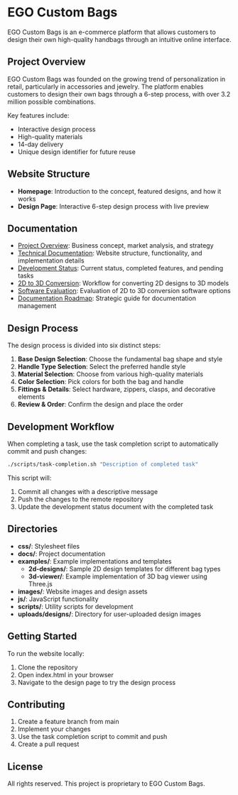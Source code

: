 # EGO Custom Bags

EGO Custom Bags is an e-commerce platform that allows customers to design their own high-quality handbags through an intuitive online interface.

## Project Overview

EGO Custom Bags was founded on the growing trend of personalization in retail, particularly in accessories and jewelry. The platform enables customers to design their own bags through a 6-step process, with over 3.2 million possible combinations.

Key features include:
- Interactive design process
- High-quality materials
- 14-day delivery
- Unique design identifier for future reuse

## Website Structure

- **Homepage**: Introduction to the concept, featured designs, and how it works
- **Design Page**: Interactive 6-step design process with live preview

## Documentation

- [Project Overview](docs/project-overview.md): Business concept, market analysis, and strategy
- [Technical Documentation](docs/technical-documentation.md): Website structure, functionality, and implementation details
- [Development Status](docs/development-status.md): Current status, completed features, and pending tasks
- [2D to 3D Conversion](docs/2d-to-3d-conversion.md): Workflow for converting 2D designs to 3D models
- [Software Evaluation](docs/software-evaluation.md): Evaluation of 2D to 3D conversion software options
- [Documentation Roadmap](docs/documentation-roadmap.md): Strategic guide for documentation management

## Design Process

The design process is divided into six distinct steps:

1. **Base Design Selection**: Choose the fundamental bag shape and style
2. **Handle Type Selection**: Select the preferred handle style
3. **Material Selection**: Choose from various high-quality materials
4. **Color Selection**: Pick colors for both the bag and handle
5. **Fittings & Details**: Select hardware, zippers, clasps, and decorative elements
6. **Review & Order**: Confirm the design and place the order

## Development Workflow

When completing a task, use the task completion script to automatically commit and push changes:

```bash
./scripts/task-completion.sh "Description of completed task"
```

This script will:
1. Commit all changes with a descriptive message
2. Push the changes to the remote repository
3. Update the development status document with the completed task

## Directories

- **css/**: Stylesheet files
- **docs/**: Project documentation
- **examples/**: Example implementations and templates
  - **2d-designs/**: Sample 2D design templates for different bag types
  - **3d-viewer/**: Example implementation of 3D bag viewer using Three.js
- **images/**: Website images and design assets
- **js/**: JavaScript functionality
- **scripts/**: Utility scripts for development
- **uploads/designs/**: Directory for user-uploaded design images

## Getting Started

To run the website locally:

1. Clone the repository
2. Open index.html in your browser
3. Navigate to the design page to try the design process

## Contributing

1. Create a feature branch from main
2. Implement your changes
3. Use the task completion script to commit and push
4. Create a pull request

## License

All rights reserved. This project is proprietary to EGO Custom Bags.
